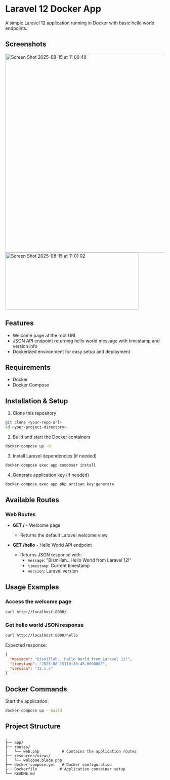 # Laravel 12 Docker App

A simple Laravel 12 application running in Docker with basic hello world endpoints.

## Screenshots

<img width="1104" height="627" alt="Screen Shot 2025-08-15 at 11 00 48" src="https://github.com/user-attachments/assets/68353648-5168-4925-89f8-c6f3393cbdb3" />

<img width="422" height="181" alt="Screen Shot 2025-08-15 at 11 01 02" src="https://github.com/user-attachments/assets/0bc62713-4655-467c-8501-343210194aa8" />


## Features

- Welcome page at the root URL
- JSON API endpoint returning hello world message with timestamp and version info
- Dockerized environment for easy setup and deployment

## Requirements

- Docker
- Docker Compose

## Installation & Setup

1. Clone this repository
```bash
git clone <your-repo-url>
cd <your-project-directory>
```

2. Build and start the Docker containers
```bash
docker-compose up -d
```

3. Install Laravel dependencies (if needed)
```bash
docker-compose exec app composer install
```

4. Generate application key (if needed)
```bash
docker-compose exec app php artisan key:generate
```

## Available Routes

### Web Routes

- **GET /** - Welcome page
  - Returns the default Laravel welcome view

- **GET /hello** - Hello World API endpoint
  - Returns JSON response with:
    - `message`: "Bismillah...Hello World from Laravel 12!"
    - `timestamp`: Current timestamp
    - `version`: Laravel version

## Usage Examples

### Access the welcome page
```bash
curl http://localhost:8000/
```

### Get hello world JSON response
```bash
curl http://localhost:8000/hello
```

Expected response:
```json
{
  "message": "Bismillah...Hello World from Laravel 12!",
  "timestamp": "2025-08-15T10:30:45.000000Z",
  "version": "12.x.x"
}
```

## Docker Commands

Start the application:
```bash
docker-compose up --build
```

## Project Structure

```
.
├── app/
├── routes/
│   └── web.php          # Contains the application routes
├── resources/views/
│   └── welcome.blade.php
├── docker-compose.yml   # Docker configuration
├── Dockerfile          # Application container setup
└── README.md
```
